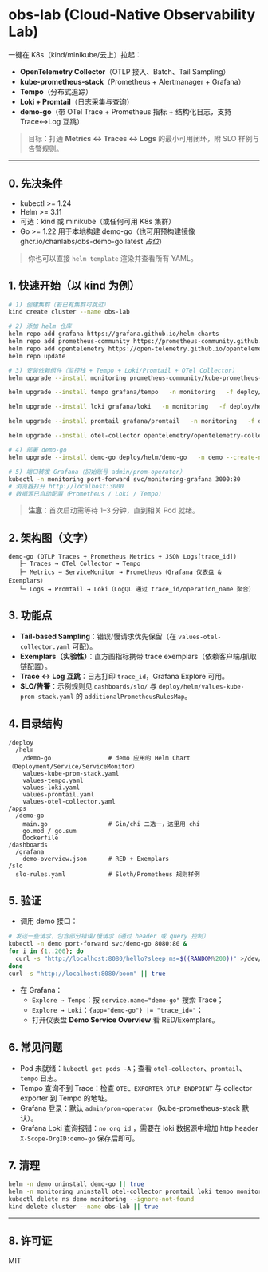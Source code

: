 
# obs-lab (Cloud-Native Observability Lab)

一键在 K8s（kind/minikube/云上）拉起：
- **OpenTelemetry Collector**（OTLP 接入、Batch、Tail Sampling）
- **kube-prometheus-stack**（Prometheus + Alertmanager + Grafana）
- **Tempo**（分布式追踪）
- **Loki + Promtail**（日志采集与查询）
- **demo-go**（带 OTel Trace + Prometheus 指标 + 结构化日志，支持 Trace↔Log 互跳）

> 目标：打通 **Metrics ↔ Traces ↔ Logs** 的最小可用闭环，附 SLO 样例与告警规则。

---

## 0. 先决条件
- kubectl >= 1.24
- Helm >= 3.11
- 可选：kind 或 minikube（或任何可用 K8s 集群）
- Go >= 1.22 用于本地构建 demo-go（也可用预构建镜像 ghcr.io/chanlabs/obs-demo-go:latest *占位*）

> 你也可以直接 `helm template` 渲染并查看所有 YAML。

## 1. 快速开始（以 kind 为例）

```bash
# 1) 创建集群（若已有集群可跳过）
kind create cluster --name obs-lab

# 2) 添加 helm 仓库
helm repo add grafana https://grafana.github.io/helm-charts
helm repo add prometheus-community https://prometheus-community.github.io/helm-charts
helm repo add opentelemetry https://open-telemetry.github.io/opentelemetry-helm-charts
helm repo update

# 3) 安装依赖组件（监控栈 + Tempo + Loki/Promtail + OTel Collector）
helm upgrade --install monitoring prometheus-community/kube-prometheus-stack   -n monitoring --create-namespace   -f deploy/helm/values-kube-prom-stack.yaml

helm upgrade --install tempo grafana/tempo   -n monitoring   -f deploy/helm/values-tempo.yaml

helm upgrade --install loki grafana/loki   -n monitoring   -f deploy/helm/values-loki.yaml

helm upgrade --install promtail grafana/promtail   -n monitoring   -f deploy/helm/values-promtail.yaml

helm upgrade --install otel-collector opentelemetry/opentelemetry-collector   -n monitoring   -f deploy/helm/values-otel-collector.yaml

# 4) 部署 demo-go
helm upgrade --install demo-go deploy/helm/demo-go   -n demo --create-namespace   -f deploy/helm/demo-go/values.yaml

# 5) 端口转发 Grafana（初始账号 admin/prom-operator）
kubectl -n monitoring port-forward svc/monitoring-grafana 3000:80
# 浏览器打开 http://localhost:3000
# 数据源已自动配置（Prometheus / Loki / Tempo）
```

> **注意**：首次启动需等待 1–3 分钟，直到相关 Pod 就绪。

## 2. 架构图（文字）
```
demo-go (OTLP Traces + Prometheus Metrics + JSON Logs[trace_id])
   ├─ Traces → OTel Collector → Tempo
   ├─ Metrics → ServiceMonitor → Prometheus（Grafana 仪表盘 & Exemplars）
   └─ Logs → Promtail → Loki（LogQL 通过 trace_id/operation_name 聚合）
```

## 3. 功能点
- **Tail-based Sampling**：错误/慢请求优先保留（在 `values-otel-collector.yaml` 可配）。
- **Exemplars（实验性）**：直方图指标携带 trace exemplars（依赖客户端/抓取链配置）。
- **Trace ↔ Log 互跳**：日志打印 `trace_id`，Grafana Explore 可用。
- **SLO/告警**：示例规则见 `dashboards/slo/` 与 `deploy/helm/values-kube-prom-stack.yaml` 的 `additionalPrometheusRulesMap`。

## 4. 目录结构
```
/deploy
  /helm
    /demo-go                # demo 应用的 Helm Chart（Deployment/Service/ServiceMonitor）
    values-kube-prom-stack.yaml
    values-tempo.yaml
    values-loki.yaml
    values-promtail.yaml
    values-otel-collector.yaml
/apps
  /demo-go
    main.go                 # Gin/chi 二选一，这里用 chi
    go.mod / go.sum
    Dockerfile
/dashboards
  /grafana
    demo-overview.json      # RED + Exemplars
/slo
  slo-rules.yaml            # Sloth/Prometheus 规则样例
```

## 5. 验证
- 调用 demo 接口：
```bash
# 发送一些请求，包含部分错误/慢请求（通过 header 或 query 控制）
kubectl -n demo port-forward svc/demo-go 8080:80 &
for i in {1..200}; do
  curl -s "http://localhost:8080/hello?sleep_ms=$((RANDOM%200))" >/dev/null
done
curl -s "http://localhost:8080/boom" || true
```

- 在 Grafana：
  - `Explore → Tempo`：按 `service.name="demo-go"` 搜索 Trace；
  - `Explore → Loki`：`{app="demo-go"} |= "trace_id="`；
  - 打开仪表盘 **Demo Service Overview** 看 RED/Exemplars。

## 6. 常见问题
- Pod 未就绪：`kubectl get pods -A`；查看 `otel-collector`、`promtail`、`tempo` 日志。
- Tempo 查询不到 Trace：检查 `OTEL_EXPORTER_OTLP_ENDPOINT` 与 collector exporter 到 Tempo 的地址。
- Grafana 登录：默认 `admin/prom-operator`（kube-prometheus-stack 默认）。
- Grafana Loki 查询报错：`no org id` ，需要在 loki 数据源中增加 http header `X-Scope-OrgID:demo-go` 保存后即可。

## 7. 清理
```bash
helm -n demo uninstall demo-go || true
helm -n monitoring uninstall otel-collector promtail loki tempo monitoring || true
kubectl delete ns demo monitoring --ignore-not-found
kind delete cluster --name obs-lab || true
```

---

## 8. 许可证
MIT
